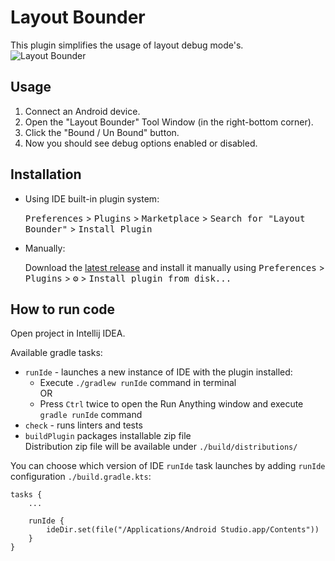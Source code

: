 # Layout Bounder

This plugin simplifies the usage of layout debug mode's.
\
![Layout Bounder](https://user-images.githubusercontent.com/23655824/233925249-1edf1757-e054-4459-8ef5-1820fd6d16f6.gif)  

## Usage
1. Connect an Android device.
2. Open the "Layout Bounder" Tool Window (in the right-bottom corner).
3. Click the "Bound / Un Bound" button.
4. Now you should see debug options enabled or disabled.

## Installation

- Using IDE built-in plugin system:
  
  <kbd>Preferences</kbd> > <kbd>Plugins</kbd> > <kbd>Marketplace</kbd> > <kbd>Search for "Layout Bounder"</kbd> >
  <kbd>Install Plugin</kbd>
  
- Manually:

  Download the [latest release](https://github.com/hamurcuabi/Layout-Bounder/releases/latest) and install it manually using
  <kbd>Preferences</kbd> > <kbd>Plugins</kbd> > <kbd>⚙️</kbd> > <kbd>Install plugin from disk...</kbd>

## How to run code
Open project in Intellij IDEA.

Available gradle tasks:
* `runIde` - launches a new instance of IDE with the plugin installed:
  * Execute `./gradlew runIde` command in terminal  
OR
  * Press `Ctrl` twice to open the Run Anything window and execute `gradle runIde` command
* `check` - runs linters and tests
* `buildPlugin` packages installable zip file  
  Distribution zip file will be available under `./build/distributions/`

You can choose which version of IDE `runIde` task launches by adding `runIde` configuration `./build.gradle.kts`:  
```
tasks {
    ...

    runIde {
        ideDir.set(file("/Applications/Android Studio.app/Contents"))
    }
}
```
